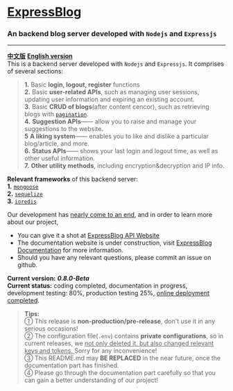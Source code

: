 # [ExpressBlog](https://api.expressjsblog.com.cn)
### An backend blog server developed with `Nodejs` and `Expressjs`  
---
[**中文版**](README.zh_CN.md) [**English version**](README..md)   
This is a backend server developed with `Nodejs` and `Expressjs`. It comprises of several sections:  
> **1.** Basic **login, logout, register** functions  
**2.** Basic **user-related APIs**, such as managing user sessions, updating user information and expiring an existing account.  
**3.** Basic **CRUD of blogs**(after content cencor), such as retrieving blogs with [`pagination`](https://www.npmjs.com/package/mongoose-paginate).   
**4.** **Suggestion APIs**—— allow you to raise and manage your suggestions to the website.  
**5** **A liking system**—— enables you to like and dislike a particular blog/article, and more.  
**6.** **Status APIs**——  shows your last login and logout time, as well as other useful information.  
**7.** **Other utility methods**, including encryption&decryption and IP info.

**Relevant frameworks** of this backend server:   
**1.** [`mongoose`](https://mongoosejs.com/)  
**2.** [`sequelize`](https://www.sequelize.cn/)  
**3.** [`ioredis`](https://www.npmjs.com/package/ioredis)

Our development has <u>nearly come to an end</u>, and in order to learn more about our project, 
* You can give it a shot at [ExpressBlog API Website](https://api.expressjsblog.com.cn)  
* The documentation website is under construction, visit [ExpressBlog Documentation](https://www.expressjsblog.com.cn) for more information.
* Should you have any relevant questions, please commit an issue on github.

**Current version:** ***0.8.0-Beta***  
**Current status:** coding completed, documentation in progress, development testing: 80%, production testing 25%, <u> online deployment completed</u>.  
> **Tips:**  
> ① This release is **non-production/pre-release**, don't use it in any serious occasions!  
> ② The configuration file(`.env`) contains **private configurations**, so in current releases, we <u>not only deleted it, but also changed relevant keys and tokens. </u>Sorry for any inconvenience!  
> ③ This README.md may **BE REPLACED** in the near future, once the documentation part has finished.  
> ④ Please go through the documentation part carefully so that you can gain a better understanding of our project!  

